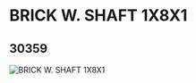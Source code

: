 # BRICK W. SHAFT 1X8X1
## 30359
![BRICK W. SHAFT 1X8X1](https://lc-www-live-s.legocdn.com/media/bricks/5/2/4124064.jpg)